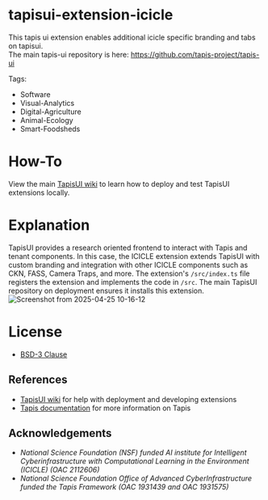 # tapisui-extension-icicle
This tapis ui extension enables additional icicle specific branding and tabs on tapisui.  
The main tapis-ui repository is here: https://github.com/tapis-project/tapis-ui

Tags:
- Software
- Visual-Analytics
- Digital-Agriculture
- Animal-Ecology
- Smart-Foodsheds

# How-To
View the main [TapisUI wiki](https://github.com/tapis-project/tapis-ui/wiki) to learn how to deploy and test TapisUI extensions locally.

# Explanation
TapisUI provides a research oriented frontend to interact with Tapis and tenant components. In this case, the ICICLE extension extends TapisUI with custom branding 
and integration with other ICICLE components such as CKN, FASS, Camera Traps, and more. The extension's `/src/index.ts` file registers the extension and implements the code in `/src`.
The main TapisUI repository on deployment ensures it installs this extension.  
![Screenshot from 2025-04-25 10-16-12](https://github.com/user-attachments/assets/7e8bd269-826a-4335-9cd0-8489a202192e)

# License
- [BSD-3 Clause](https://github.com/ICICLE-ai/tapisui-extension-icicle/blob/main/LICENSE.md)
  
## References
- [TapisUI wiki](https://github.com/tapis-project/tapis-ui/wiki) for help with deployment and developing extensions
- [Tapis documentation](https://tapis.readthedocs.io/en/latest/contents.html) for more information on Tapis
 
## Acknowledgements   
- *National Science Foundation (NSF) funded AI institute for Intelligent Cyberinfrastructure with Computational Learning in the Environment (ICICLE) (OAC 2112606)*
- *National Science Foundation Office of Advanced CyberInfrastructure funded the Tapis Framework (OAC 1931439 and OAC 1931575)*
